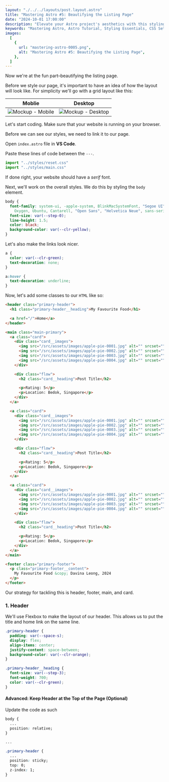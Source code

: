 ```yaml
---
layout: "./../../layouts/post.layout.astro"
title: "Mastering Astro #5: Beautifying the Listing Page"
date: "2024-10-01 17:00:00"
description: "Elevate your Astro project's aesthetics with this styling tutorial. Dive into spacing utilities and color setup using CSS custom properties. Follow the step-by-step guide to enhance your project's visual appeal effortlessly."
keywords: "Mastering Astro, Astro Tutorial, Styling Essentials, CSS Setup, Spacing Utilities, Color Setup, CSS Custom Properties, Web Development, Tutorial Series, Visual Appeal"
images:
  [
    {
      url: "mastering-astro-0005.png",
      alt: "Mastering Astro #5: Beautifying the Listing Page",
    },
  ]
---
```


Now we're at the fun part&ndash;beautifying the listing page.

Before we style our page, it's important to have an idea of how the layout will look like. For simplicity we'll go with a grid layout like this:

| Moblie                                                            | Desktop                                                            |
| ----------------------------------------------------------------- | ------------------------------------------------------------------ |
| ![Mockup - Mobile](/screenshots/posts/mastering-astro-0005-a.png) | ![Mockup - Desktop](/screenshots/posts/mastering-astro-0005-b.png) |

Let's start coding. Make sure that your website is running on your browser.

Before we can see our styles, we need to link it to our page.

Open `index.astro` file in **VS Code**.

Paste these lines of code between the `---`.

```js
import "../styles/reset.css"
import "../styles/main.css"
```

If done right, your website should have a _serif_ font.

Next, we'll work on the overall styles. We do this by styling the `body` element.

```css
body {
  font-family: system-ui, -apple-system, BlinkMacSystemFont, "Segoe UI", Roboto,
    Oxygen, Ubuntu, Cantarell, "Open Sans", "Helvetica Neue", sans-serif;
  font-size: var(--step-0);
  line-height: 1.5;
  color: black;
  background-color: var(--clr-yellow);
}
```

Let's also make the links look nicer.

```css
a {
  color: var(--clr-green);
  text-decoration: none;
}

a:hover {
  text-decoration: underline;
}
```

Now, let's add some classes to our `HTML` like so:

```html
<header class="primary-header">
  <h1 class="primary-header__heading">My Favourite Food</h1>

  <a href="/">Home</a>
</header>

<main class="main-primary">
  <a class="card">
    <div class="card__images">
      <img src="/src/assets/images/apple-pie-0001.jpg" alt="" srcset="" />
      <img src="/src/assets/images/apple-pie-0002.jpg" alt="" srcset="" />
      <img src="/src/assets/images/apple-pie-0003.jpg" alt="" srcset="" />
      <img src="/src/assets/images/apple-pie-0004.jpg" alt="" srcset="" />
    </div>

    <div class="flow">
      <h2 class="card__heading">Post Title</h2>

      <p>Rating: 5</p>
      <p>Location: Bedok, Singapore</p>
    </div>
  </a>

  <a class="card">
    <div class="card__images">
      <img src="/src/assets/images/apple-pie-0001.jpg" alt="" srcset="" />
      <img src="/src/assets/images/apple-pie-0002.jpg" alt="" srcset="" />
      <img src="/src/assets/images/apple-pie-0003.jpg" alt="" srcset="" />
      <img src="/src/assets/images/apple-pie-0004.jpg" alt="" srcset="" />
    </div>

    <div class="flow">
      <h2 class="card__heading">Post Title</h2>

      <p>Rating: 5</p>
      <p>Location: Bedok, Singapore</p>
    </div>
  </a>

  <a class="card">
    <div class="card__images">
      <img src="/src/assets/images/apple-pie-0001.jpg" alt="" srcset="" />
      <img src="/src/assets/images/apple-pie-0002.jpg" alt="" srcset="" />
      <img src="/src/assets/images/apple-pie-0003.jpg" alt="" srcset="" />
      <img src="/src/assets/images/apple-pie-0004.jpg" alt="" srcset="" />
    </div>

    <div class="flow">
      <h2 class="card__heading">Post Title</h2>

      <p>Rating: 5</p>
      <p>Location: Bedok, Singapore</p>
    </div>
  </a>
</main>

<footer class="primary-footer">
  <p class="primary-footer__content">
    My Favourite Food &copy; Davina Leong, 2024
  </p>
</footer>
```

Our strategy for tackling this is header, footer, main, and card.

### 1. Header

We'll use Flexbox to make the layout of our header. This allows us to put the title and home link on the same line.

```css
.primary-header {
  padding: var(--space-s);
  display: flex;
  align-items: center;
  justify-content: space-between;
  background-color: var(--clr-orange);
}

.primary-header__heading {
  font-size: var(--step-3);
  font-weight: 700;
  color: var(--clr-green);
}
```

#### Advanced: Keep Header at the Top of the Page (Optional)

Update the code as such

```css
body {
  ...
  position: relative;
}

...

.primary-header {
  ...
  position: sticky;
  top: 0;
  z-index: 1;
}
```
